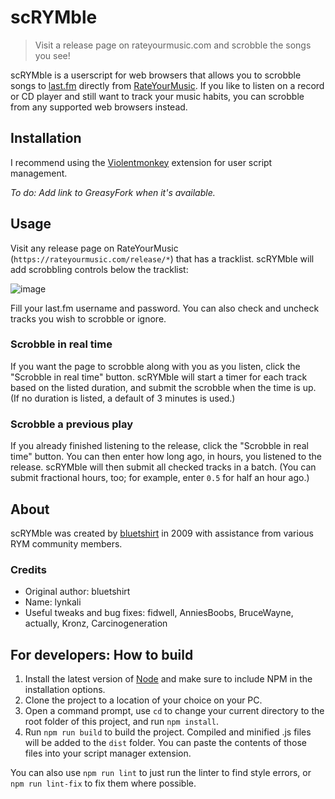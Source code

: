# scRYMble

> Visit a release page on rateyourmusic.com and scrobble the songs you see!

scRYMble is a userscript for web browsers that allows you to scrobble songs to [last.fm](https://www.last.fm/) directly from [RateYourMusic](https://rateyourmusic.com/). If you like to listen on a record or CD player and still want to track your music habits, you can scrobble from any supported web browsers instead.

## Installation

I recommend using the [Violentmonkey](https://violentmonkey.github.io/) extension for user script management.

_To do: Add link to GreasyFork when it's available._

## Usage

Visit any release page on RateYourMusic (`https://rateyourmusic.com/release/*`) that has a tracklist. scRYMble will add scrobbling controls below the tracklist:

![image](https://github.com/fidwell/scRYMble/assets/5436387/c9331226-ed27-4e23-acde-9ec836f4195f)

Fill your last.fm username and password. You can also check and uncheck tracks you wish to scrobble or ignore.

### Scrobble in real time

If you want the page to scrobble along with you as you listen, click the "Scrobble in real time" button. scRYMble will start a timer for each track based on the listed duration, and submit the scrobble when the time is up. (If no duration is listed, a default of 3 minutes is used.)

### Scrobble a previous play

If you already finished listening to the release, click the "Scrobble in real time" button. You can then enter how long ago, in hours, you listened to the release. scRYMble will then submit all checked tracks in a batch. (You can submit fractional hours, too; for example, enter `0.5` for half an hour ago.)

## About

scRYMble was created by [bluetshirt](https://rateyourmusic.com/~bluetshirt) in 2009 with assistance from various RYM community members.

### Credits

- Original author: bluetshirt
- Name: lynkali 
- Useful tweaks and bug fixes: fidwell, AnniesBoobs, BruceWayne, actually, Kronz, Carcinogeneration

## For developers: How to build

1. Install the latest version of [Node](https://nodejs.org/en/) and make sure to include NPM in the installation options.
2. Clone the project to a location of your choice on your PC.
3. Open a command prompt, use `cd` to change your current directory to the root folder of this project, and run `npm install`.
4. Run `npm run build` to build the project. Compiled and minified .js files will be added to the `dist` folder. You can paste the contents of those files into your script manager extension.

You can also use `npm run lint` to just run the linter to find style errors, or `npm run lint-fix` to fix them where possible.
